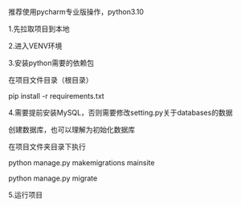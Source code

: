 推荐使用pycharm专业版操作，python3.10

1.先拉取项目到本地

2.进入VENV环境

3.安装python需要的依赖包

在项目文件目录（根目录）

pip install -r requirements.txt

4.需要提前安装MySQL，否则需要修改setting.py关于databases的数据

创建数据库，也可以理解为初始化数据库

在项目文件夹目录下执行

python manage.py makemigrations mainsite

python manage.py migrate

5.运行项目

